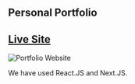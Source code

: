 ## Personal Portfolio

## [Live Site](https://portfolioanupamroy.netlify.app/)

![Portfolio Website](https://i.ibb.co/WgPMpts/image.png)

We have used React.JS and Next.JS.

